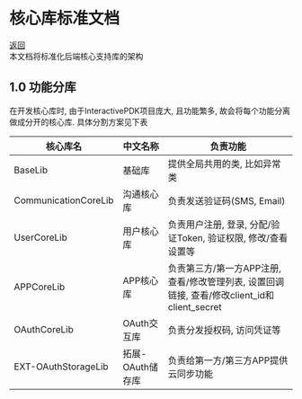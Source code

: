 # 核心库标准文档

 [返回](/README.md)   
 本文档将标准化后端核心支持库的架构   

## 1.0 功能分库

 在开发核心库时, 由于InteractivePDK项目庞大, 且功能繁多, 故会将每个功能分离做成分开的核心库. 具体分割方案见下表

 |核心库名|中文名称|负责功能|
 |-|-|-|
 |BaseLib|基础库|提供全局共用的类, 比如异常类|
 |CommunicationCoreLib|沟通核心库|负责发送验证码(SMS, Email)|
 |UserCoreLib|用户核心库|负责用户注册, 登录, 分配/验证Token, 验证权限, 修改/查看设置等|
 |APPCoreLib|APP核心库|负责第三方/第一方APP注册, 查看/修改管理列表, 设置回调链接, 查看/修改client_id和client_secret|
 |OAuthCoreLib|OAuth交互库|负责分发授权码, 访问凭证等|
 |EXT-OAuthStorageLib|拓展-OAuth储存库|负责给第一方/第三方APP提供云同步功能|
